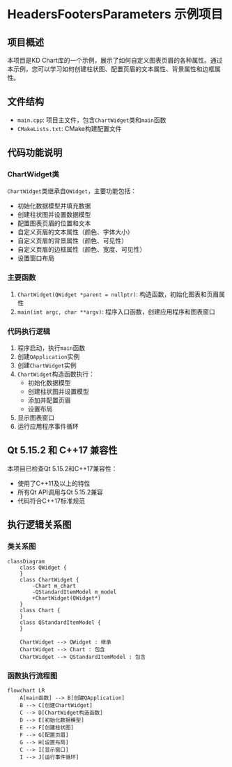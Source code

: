 # HeadersFootersParameters 示例项目

## 项目概述

本项目是KD Chart库的一个示例，展示了如何自定义图表页眉的各种属性。通过本示例，您可以学习如何创建柱状图、配置页眉的文本属性、背景属性和边框属性。

## 文件结构

- `main.cpp`: 项目主文件，包含`ChartWidget`类和`main`函数
- `CMakeLists.txt`: CMake构建配置文件

## 代码功能说明

### ChartWidget类

`ChartWidget`类继承自`QWidget`，主要功能包括：

- 初始化数据模型并填充数据
- 创建柱状图并设置数据模型
- 配置图表页眉的位置和文本
- 自定义页眉的文本属性（颜色、字体大小）
- 自定义页眉的背景属性（颜色、可见性）
- 自定义页眉的边框属性（颜色、宽度、可见性）
- 设置窗口布局

### 主要函数

1. `ChartWidget(QWidget *parent = nullptr)`: 构造函数，初始化图表和页眉属性
2. `main(int argc, char **argv)`: 程序入口函数，创建应用程序和图表窗口

### 代码执行逻辑

1. 程序启动，执行`main`函数
2. 创建`QApplication`实例
3. 创建`ChartWidget`实例
4. `ChartWidget`构造函数执行：
   - 初始化数据模型
   - 创建柱状图并设置模型
   - 添加并配置页眉
   - 设置布局
5. 显示图表窗口
6. 运行应用程序事件循环

## Qt 5.15.2 和 C++17 兼容性

本项目已检查Qt 5.15.2和C++17兼容性：

- 使用了C++11及以上的特性
- 所有Qt API调用与Qt 5.15.2兼容
- 代码符合C++17标准规范

## 执行逻辑关系图

### 类关系图

```mermaid
classDiagram
    class QWidget {
    }
    class ChartWidget {
        -Chart m_chart
        -QStandardItemModel m_model
        +ChartWidget(QWidget*)
    }
    class Chart {
    }
    class QStandardItemModel {
    }

    ChartWidget --> QWidget : 继承
    ChartWidget --> Chart : 包含
    ChartWidget --> QStandardItemModel : 包含
```

### 函数执行流程图

```mermaid
flowchart LR
    A[main函数] --> B[创建QApplication]
    B --> C[创建ChartWidget]
    C --> D[ChartWidget构造函数]
    D --> E[初始化数据模型]
    E --> F[创建柱状图]
    F --> G[配置页眉]
    G --> H[设置布局]
    C --> I[显示窗口]
    I --> J[运行事件循环]
```